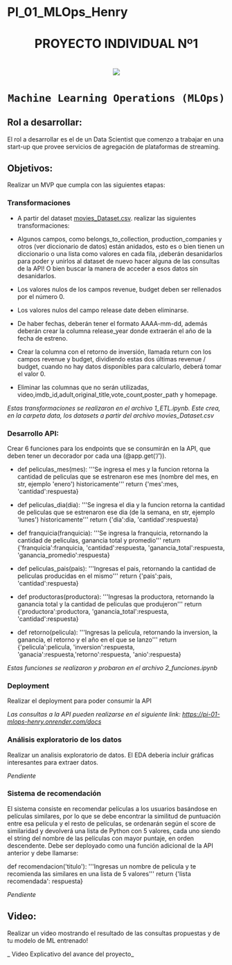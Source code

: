 # PI_01_MLOps_Henry

# <h1 align=center> **PROYECTO INDIVIDUAL Nº1** </h1>
# <p align=center><img src=https://d31uz8lwfmyn8g.cloudfront.net/Assets/logo-henry-white-lg.png><p>

# <h1 align=center>**`Machine Learning Operations (MLOps)`**</h1>

<p align="center">

## Rol a desarrollar:
El rol a desarrollar es el de un Data Scientist que comenzo a trabajar en una start-up que provee servicios de agregación de plataformas de streaming.  
 
## Objetivos:
Realizar un MVP que cumpla con las siguientes etapas:

### Transformaciones
- A partir del dataset [movies_Dataset.csv](https://github.com/rominaEsc/PI_01_MLOps_Henry/blob/main/movies_dataset.csv).
 realizar las siguientes transformaciones:

- Algunos campos, como belongs_to_collection, production_companies y otros (ver diccionario de datos) están anidados, esto es o bien tienen un diccionario o una lista como valores en cada fila, ¡deberán desanidarlos para poder y unirlos al dataset de nuevo hacer alguna de las consultas de la API! O bien buscar la manera de acceder a esos datos sin desanidarlos.

- Los valores nulos de los campos revenue, budget deben ser rellenados por el número 0.

- Los valores nulos del campo release date deben eliminarse.

- De haber fechas, deberán tener el formato AAAA-mm-dd, además deberán crear la columna release_year donde extraerán el año de la fecha de estreno.

- Crear la columna con el retorno de inversión, llamada return con los campos revenue y budget, dividiendo estas dos últimas revenue / budget, cuando no hay datos disponibles para calcularlo, deberá tomar el valor 0.

- Eliminar las columnas que no serán utilizadas, video,imdb_id,adult,original_title,vote_count,poster_path y homepage.

_Estas transformaciones se realizaron en el archivo 1_ETL.ipynb. Este crea, en la carpeta data, los datasets a partir del archivo movies_Dataset.csv_ 

### Desarrollo API:
Crear 6 funciones para los endpoints que se consumirán en la API, que deben tener un decorador por cada una (@app.get(‘/’)).

- def peliculas_mes(mes): '''Se ingresa el mes y la funcion retorna la cantidad de peliculas que se estrenaron ese mes (nombre del mes, en str, ejemplo 'enero') historicamente''' return {'mes':mes, 'cantidad':respuesta}

- def peliculas_dia(dia): '''Se ingresa el dia y la funcion retorna la cantidad de peliculas que se estrenaron ese dia (de la semana, en str, ejemplo 'lunes') historicamente''' return {'dia':dia, 'cantidad':respuesta}

- def franquicia(franquicia): '''Se ingresa la franquicia, retornando la cantidad de peliculas, ganancia total y promedio''' return {'franquicia':franquicia, 'cantidad':respuesta, 'ganancia_total':respuesta, 'ganancia_promedio':respuesta}

- def peliculas_pais(pais): '''Ingresas el pais, retornando la cantidad de peliculas producidas en el mismo''' return {'pais':pais, 'cantidad':respuesta}

- def productoras(productora): '''Ingresas la productora, retornando la ganancia total y la cantidad de peliculas que produjeron''' return {'productora':productora, 'ganancia_total':respuesta, 'cantidad':respuesta}

- def retorno(pelicula): '''Ingresas la pelicula, retornando la inversion, la ganancia, el retorno y el año en el que se lanzo''' return {'pelicula':pelicula, 'inversion':respuesta, 'ganacia':respuesta,'retorno':respuesta, 'anio':respuesta}

_Estas funciones se realizaron y probaron en el archivo 2_funciones.ipynb_

### Deployment
Realizar el deployment para poder consumir la API

_Las consultas a la API pueden realizarse en el siguiente link: https://pi-01-mlops-henry.onrender.com/docs_

### Análisis exploratorio de los datos
Realizar un analisis exploratorio de datos. El EDA debería incluir gráficas interesantes para extraer datos.

_Pendiente_

### Sistema de recomendación
El sistema consiste en recomendar películas a los usuarios basándose en películas similares, por lo que se debe encontrar la similitud de puntuación entre esa película y el resto de películas, se ordenarán según el score de similaridad y devolverá una lista de Python con 5 valores, cada uno siendo el string del nombre de las películas con mayor puntaje, en orden descendente. Debe ser deployado como una función adicional de la API anterior y debe llamarse:

def recomendacion('titulo'): '''Ingresas un nombre de pelicula y te recomienda las similares en una lista de 5 valores''' return {'lista recomendada': respuesta}

_Pendiente_

## Video: 
Realizar un video mostrando el resultado de las consultas propuestas y de tu modelo de ML entrenado!

_ Video Explicativo del avance del proyecto_
 

